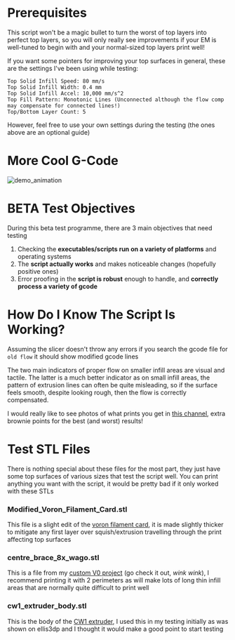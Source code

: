 # Prerequisites

This script won't be a magic bullet to turn the worst of top layers into perfect top layers, so you will only really see improvements if your EM is well-tuned to begin with and your normal-sized top layers print well!

If you want some pointers for improving your top surfaces in general, these are the settings I've been using while testing:

```
Top Solid Infill Speed: 80 mm/s
Top Solid Infill Width: 0.4 mm
Top Solid Infill Accel: 10,000 mm/s^2
Top Fill Pattern: Monotonic Lines (Unconnected although the flow comp may compensate for connected lines!)
Top/Bottom Layer Count: 5
```

However, feel free to use your own settings during the testing (the ones above are an optional guide)



# More Cool G-Code

![demo_animation](/Screenshots/demo_animation.gif)



# BETA Test Objectives

During this beta test programme, there are 3 main objectives that need testing

1. Checking the **executables/scripts run on a variety of platforms** and operating systems
2. The **script actually works** and makes noticeable changes (hopefully positive ones)
3. Error proofing in the **script is robust** enough to handle, and **correctly process a variety of gcode**



# How Do I Know The Script Is Working?

Assuming the slicer doesn't throw any errors if you search the gcode file for `old flow` it should show modified gcode lines

The two main indicators of proper flow on smaller infill areas are visual and tactile. The latter is a much better indicator as on small infill areas, the pattern of extrusion lines can often be quite misleading, so if the surface feels smooth, despite looking rough, then the flow is correctly compensated.

I would really like to see photos of what prints you get in [this channel](link.to.channel), extra brownie points for the best (and worst) results!



# Test STL Files

There is nothing special about these files for the most part, they just have some top surfaces of various sizes that test the script well. You can print anything you want with the script, it would be pretty bad if it only worked with these STLs



### Modified_Voron_Filament_Card.stl

This file is a slight edit of the [voron filament card](https://github.com/VoronDesign/Voron-2/blob/Voron2.4/STLs/Test_Prints/Filament_Card.stl), it is made slightly thicker to mitigate any first layer over squish/extrusion travelling through the print affecting top surfaces



### centre_brace_8x_wago.stl

This is a file from my [custom V0 project](https://github.com/Alexander-T-Moss/Hex-Zero) (go check it out, *wink wink*), I recommend printing it with 2 perimeters as will make lots of long thin infill areas that are normally quite difficult to print well



### cw1_extruder_body.stl

This is the body of the [CW1 extruder](https://docs.vorondesign.com/hardware.html#mini-stealthburner), I used this in my testing initially as was shown on ellis3dp and I thought it would make a good point to start testing
